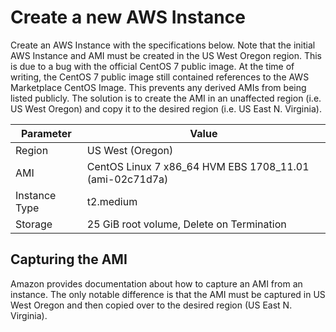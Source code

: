 # Create a new AWS Instance

Create an AWS Instance with the specifications below. Note that the initial AWS Instance and AMI must be created in the US West Oregon region. This is due to a bug with the official CentOS 7 public image. At the time of writing, the CentOS 7 public image still contained references to the AWS Marketplace CentOS Image. This prevents any derived AMIs from being listed publicly. The solution is to create the AMI in an unaffected region (i.e. US West Oregon) and copy it to the desired region (i.e. US East N. Virginia).

|   Parameter   |                          Value                          |
| ------------- | ------------------------------------------------------- |
| Region        | US West (Oregon)                                        |
| AMI           | CentOS Linux 7 x86_64 HVM EBS 1708_11.01 (ami-02c71d7a) |
| Instance Type | t2.medium                                               |
| Storage       | 25 GiB root volume, Delete on Termination               |

## Capturing the AMI

Amazon provides documentation about how to capture an AMI from an instance. The only notable difference is that the AMI must be captured in US West Oregon and then copied over to the desired region (US East N. Virginia).